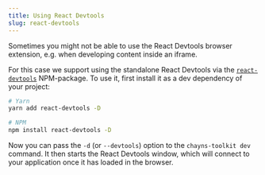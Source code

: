 ```yaml
---
title: Using React Devtools
slug: react-devtools
---
```


Sometimes you might not be able to use the React Devtools browser extension,
e.g. when developing content inside an iframe.

For this case we support using the standalone React Devtools via the
[`react-devtools`](https://github.com/facebook/react/tree/master/packages/react-devtools)
NPM-package. To use it, first install it as a dev dependency of your project:

```bash
# Yarn
yarn add react-devtools -D

# NPM
npm install react-devtools -D
```

Now you can pass the `-d` (or `--devtools`) option to the `chayns-toolkit dev`
command. It then starts the React Devtools window, which will connect to your
application once it has loaded in the browser.
